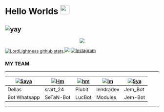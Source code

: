 
# Hello Worlds <img src="https://raw.githubusercontent.com/MartinHeinz/MartinHeinz/master/wave.gif" width="30px">






![yay](https://raw.githubusercontent.com/urbanisierung/urbanisierung/master/that-was-more-work-than-i-thought.svg)
--
<p align="center"><img src="https://i.imgur.com/A6bWGFl.gif"/></p>


<a href="https://github.com/itsmedell/github-readme-stats">
  <img align="center" src="https://github-readme-stats.anuraghazra1.vercel.app/api?username=itsmedell&show_icons=true&include_all_commits=true&theme=material-palenight" alt="LordLightness github stats" />
<a
## :link: Social Media
<a href="https://wa.me/6287858889824"><img src="https://img.shields.io/badge/WhatsApp-25D366?style=for-the-badge&logo=whatsapp&logoColor=white"></a>
<a href="https://www.instagram.com/lord_lightness/"><img alt="Instagram" src="https://img.shields.io/badge/Instagram-%23E4405F.svg?style=for-the-badge&logo=Instagram&logoColor=white"></a>

### MY TEAM
---------

| [![Saya](https://github.com/itsmedell.png?size=100)](https://github.com/itsmedell) | [![Hm](https://github.com/srart24.png?size=100)](https://github.com/srart24) | [![hm](https://github.com/Piubit.png?size=100)](https://github.com/Piubit) | [![lm](https://github.com/lendradev.png?size=100)](https://github.com/lendradev) | [![Sya](https://github.com/Jem-Bot.png?size=100)](https://github.com/Jem-Bot) |
|------|------|------|------|------|
| Dellas | srart_24 | Piubit | lendradev | Jem_Bot |
| Bot Whatsapp |SeTaN-Bot|LucBot|Modules|Jem-Bot|

---------

















